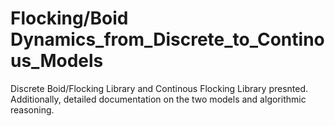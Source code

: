# Flocking/Boid Dynamics_from_Discrete_to_Continous_Models
Discrete Boid/Flocking Library and Continous Flocking Library presnted. Additionally, detailed documentation on the two models and algorithmic reasoning.
